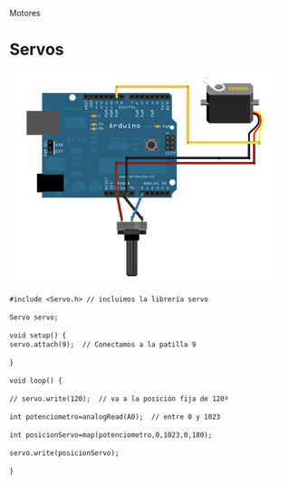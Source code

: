Motores


# Servos

![servo](./images/knob_bb.png)

    #include <Servo.h> // incluimos la librería servo

    Servo servo;

    void setup() {
    servo.attach(9);  // Conectamos a la patilla 9

    }

    void loop() {

    // servo.write(120);  // va a la posición fija de 120º

    int potenciometro=analogRead(A0);  // entre 0 y 1023

    int posicionServo=map(potenciometro,0,1023,0,180);

    servo.write(posicionServo);

    }
